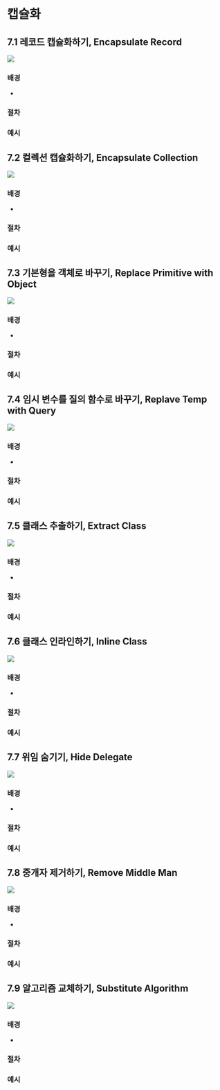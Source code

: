 # 캡슐화

## 7.1 레코드 캡슐화하기, Encapsulate Record
![](image/encapsulateRecord.svg)
### 배경
- 
### 절차
### 예시

## 7.2 컬렉션 캡슐화하기, Encapsulate Collection
![](image/encapsulateCollection.svg)
### 배경
- 
### 절차
### 예시

## 7.3 기본형을 객체로 바꾸기, Replace Primitive with Object
![](image/replacePrimitiveWithObject.svg)
### 배경
- 
### 절차
### 예시

## 7.4 임시 변수를 질의 함수로 바꾸기, Replave Temp with Query
![](image/replaceTempWithQuery.svg)
### 배경
- 
### 절차
### 예시

## 7.5 클래스 추출하기, Extract Class
![](image/extractClass.svg)
### 배경
- 
### 절차
### 예시

## 7.6 클래스 인라인하기, Inline Class
![](image/inlineClass.svg)
### 배경
- 
### 절차
### 예시

## 7.7 위임 숨기기, Hide Delegate
![](image/hideDelegate.svg)
### 배경
- 
### 절차
### 예시

## 7.8 중개자 제거하기, Remove Middle Man
![](image/removeMiddleMan.svg)
### 배경
- 
### 절차
### 예시

## 7.9 알고리즘 교체하기, Substitute Algorithm
![](image/substituteAlgorithm.svg)
### 배경
- 
### 절차
### 예시
